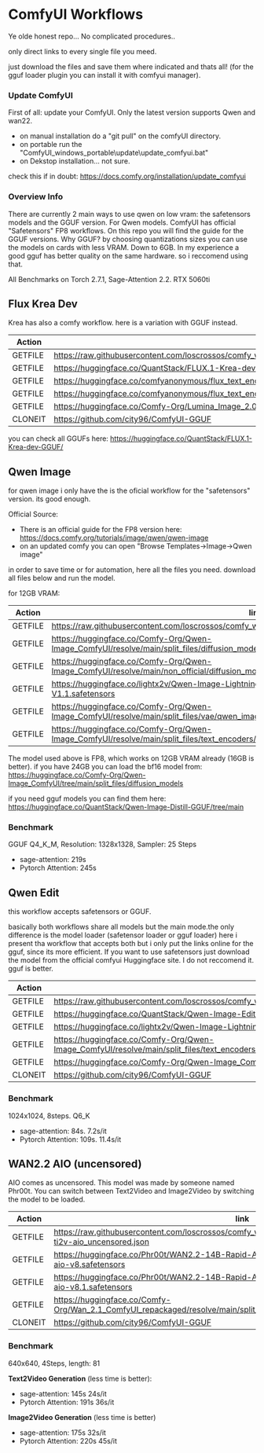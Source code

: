 # ComfyUI Workflows

Ye olde honest repo... No complicated procedures..

only direct links to every single file you meed.

just download the files and save them where indicated and thats all!
(for the gguf loader plugin you can install it with comfyui manager).


### Update ComfyUI

First of all: update your ComfyUI. Only the latest version supports Qwen and wan22.

- on manual installation do a "git pull" on the comfyUI directory.
- on portable run the "ComfyUI_windows_portable\update\update_comfyui.bat"
- on Dekstop installation... not sure.

check this if in doubt: https://docs.comfy.org/installation/update_comfyui

### Overview Info

There are currently 2 main ways to use qwen on low vram: the safetensors models and the GGUF version.
For Qwen models. ComfyUI has official "Safetensors" FP8 workflows. On this repo you will find the guide for the GGUF versions. Why GGUF? by choosing quantizations sizes you can use the models on cards with less VRAM. Down to 6GB.
In my experience a good gguf has better quality on the same hardware. so i reccomend using that.

All Benchmarks on Torch 2.7.1, Sage-Attention 2.2. RTX 5060ti

## Flux Krea Dev

Krea has also a comfy workflow. here is a variation with GGUF instead.


Action  | link                                                                                                      | save to
---     |---                                                                                                        | ---
GETFILE | https://raw.githubusercontent.com/loscrossos/comfy_workflows/refs/heads/main/comfy_wf_flux1_krea_dev.json | ComfyUI/user/default/workflows/
GETFILE | https://huggingface.co/QuantStack/FLUX.1-Krea-dev-GGUF/resolve/main/flux1-krea-dev-Q8_0.gguf              | ComfyUI/models/unet
GETFILE | https://huggingface.co/comfyanonymous/flux_text_encoders/resolve/main/clip_l.safetensors                  | ComfyUI/models/text_encoders
GETFILE | https://huggingface.co/comfyanonymous/flux_text_encoders/resolve/main/t5xxl_fp8_e4m3fn.safetensors        | ComfyUI/models/text_encoders
GETFILE | https://huggingface.co/Comfy-Org/Lumina_Image_2.0_Repackaged/resolve/main/split_files/vae/ae.safetensors  | ComfyUI/models/vae
CLONEIT | https://github.com/city96/ComfyUI-GGUF                                                                    | ComfyUI/custom_nodes 
 
you can check all GGUFs here: https://huggingface.co/QuantStack/FLUX.1-Krea-dev-GGUF/


## Qwen Image


for qwen image i only have the is the oficial workflow for the "safetensors" version. its good enough.


Official Source:
- There is an official guide for the FP8 version here: https://docs.comfy.org/tutorials/image/qwen/qwen-image 
- on an updated comfy you can open "Browse Templates->Image->Qwen image"


in order to save time or for automation, here all the files you need. download all files below and run the model.

for 12GB VRAM:

Action  | link                                                                                                                                          | save to
---     |---                                                                                                                                            | ---
GETFILE | https://raw.githubusercontent.com/loscrossos/comfy_workflows/refs/heads/main/comfy_wf_qwen_image.json                                         | ComfyUI/user/default/workflows
GETFILE | https://huggingface.co/Comfy-Org/Qwen-Image_ComfyUI/resolve/main/split_files/diffusion_models/qwen_image_fp8_e4m3fn.safetensors               | ComfyUI/models/diffusion_models/
GETFILE | https://huggingface.co/Comfy-Org/Qwen-Image_ComfyUI/resolve/main/non_official/diffusion_models/qwen_image_distill_full_fp8_e4m3fn.safetensors | ComfyUI/models/diffusion_models/
GETFILE | https://huggingface.co/lightx2v/Qwen-Image-Lightning/resolve/main/Qwen-Image-Lightning-8steps-V1.1.safetensors                                | ComfyUI/models/loras
GETFILE | https://huggingface.co/Comfy-Org/Qwen-Image_ComfyUI/resolve/main/split_files/vae/qwen_image_vae.safetensors                                   | ComfyUI/models/vae
GETFILE | https://huggingface.co/Comfy-Org/Qwen-Image_ComfyUI/resolve/main/split_files/text_encoders/qwen_2.5_vl_7b_fp8_scaled.safetensors              | ComfyUI/models/text_encoders


The model used above is FP8, which works on 12GB VRAM already (16GB is better). if you have 24GB you can load the bf16 model from: https://huggingface.co/Comfy-Org/Qwen-Image_ComfyUI/tree/main/split_files/diffusion_models

if you need gguf models you can find them here: https://huggingface.co/QuantStack/Qwen-Image-Distill-GGUF/tree/main


### Benchmark
GGUF Q4_K_M, Resolution: 1328x1328, Sampler: 25 Steps
- sage-attention: 219s
- Pytorch Attention: 245s







## Qwen Edit

this workflow accepts safetensors or GGUF. 

basically both workflows share all models but the main mode.the only difference is the model loader (safetensor loader or gguf loader)
here i present tha workflow that accepts both but i only put the links online for the gguf, since its more efficient.
If you want to use safetensors just download the model from the official comfyui Huggingface site. I do not reccomend it. gguf is better.

Action  | link                                                                                                                              | save to
---     |---                                                                                                                                | ---
GETFILE | https://raw.githubusercontent.com/loscrossos/comfy_workflows/refs/heads/main/comfy_wf_qwen_edit_safetensorGGUF.json               |ComfyUI/user/default/workflows
GETFILE | https://huggingface.co/QuantStack/Qwen-Image-Edit-GGUF/resolve/main/Qwen_Image_Edit-Q6_K.gguf                                     |ComfyUI/models/unet
GETFILE | https://huggingface.co/lightx2v/Qwen-Image-Lightning/resolve/main/Qwen-Image-Lightning-8steps-V1.1.safetensors                    |ComfyUI/models/loras
GETFILE | https://huggingface.co/Comfy-Org/Qwen-Image_ComfyUI/resolve/main/split_files/text_encoders/qwen_2.5_vl_7b_fp8_scaled.safetensors  |ComfyUI/models/text_encoders
GETFILE | https://huggingface.co/Comfy-Org/Qwen-Image_ComfyUI/resolve/main/split_files/vae/qwen_image_vae.safetensors  	                    |ComfyUI/models/vae  
CLONEIT | https://github.com/city96/ComfyUI-GGUF                                                                                            |ComfyUI/custom_nodes 
 

### Benchmark

1024x1024, 8steps. Q6_K
- sage-attention:   84s. 7.2s/it
- Pytorch Attention: 109s. 11.4s/it



## WAN2.2 AIO (uncensored)

AIO comes as uncensored. This model was made by someone named Phr00t. 
You can switch between Text2Video and Image2Video by switching the model to be loaded.

Action  | link                                                                                                                              | save to
---     |---                                                                                                                                | ---
GETFILE |https://raw.githubusercontent.com/loscrossos/comfy_workflows/refs/heads/main/comfy_wf_wan2.2-ti2v-aio_uncensored.json              | ComfyUI/user/default/workflows
GETFILE |https://huggingface.co/Phr00t/WAN2.2-14B-Rapid-AllInOne/resolve/main/v8/wan2.2-i2v-rapid-aio-v8.safetensors                        | ComfyUI/models/checkpoints
GETFILE |https://huggingface.co/Phr00t/WAN2.2-14B-Rapid-AllInOne/resolve/main/v8/wan2.2-t2v-rapid-aio-v8.1.safetensors                      | ComfyUI/models/checkpoints
GETFILE |https://huggingface.co/Comfy-Org/Wan_2.1_ComfyUI_repackaged/resolve/main/split_files/clip_vision/clip_vision_h.safetensors         | ComfyUI/models/clip_vision
CLONEIT |https://github.com/city96/ComfyUI-GGUF                                                                                             | ComfyUI/custom_nodes


### Benchmark
640x640, 4Steps, length: 81

**Text2Video Generation** (less time is better):
- sage-attention: 145s 24s/it
- Pytorch Attention: 191s 36s/it

**Image2Video Generation** (less time is better)
- sage-attention: 175s 32s/it
- Pytorch Attention: 220s  45s/it